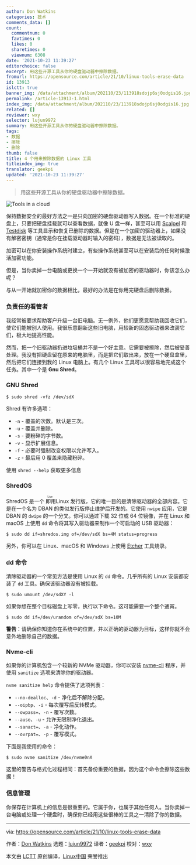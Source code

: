 ```yaml
---
author: Don Watkins
categories: 技术
comments_data: []
count:
  commentnum: 0
  favtimes: 0
  likes: 0
  sharetimes: 0
  viewnum: 6308
date: '2021-10-23 11:39:27'
editorchoice: false
excerpt: 用这些开源工具从你的硬盘驱动器中擦除数据。
fromurl: https://opensource.com/article/21/10/linux-tools-erase-data
id: 13913
islctt: true
banner_img: /data/attachment/album/202110/23/113918sdojp6sj0odgis16.jpg
permalink: /article-13913-1.html
index_img: /data/attachment/album/202110/23/113918sdojp6sj0odgis16.jpg.thumb.jpg
related: []
reviewer: wxy
selector: lujun9972
summary: 用这些开源工具从你的硬盘驱动器中擦除数据。
tags:
- 数据
- 擦除
- 删除
thumb: false
title: 4 个用来擦除数据的 Linux 工具
titleindex_img: true
translator: geekpi
updated: '2021-10-23 11:39:27'
---
```



> 
> 用这些开源工具从你的硬盘驱动器中擦除数据。
> 
> 
> 


![](/data/attachment/album/202110/23/113918sdojp6sj0odgis16.jpg "Tools in a cloud")


保持数据安全的最好方法之一是只向加密的硬盘驱动器写入数据。在一个标准的硬盘上，只要把硬盘挂载就可以查看数据，就像 U 盘一样，甚至可以用 [Scalpel](https://www.redhat.com/sysadmin/find-lost-files-scalpel) 和 [Testdisk](https://www.redhat.com/sysadmin/recover-partition-files-testdisk) 等工具显示和恢复已删除的数据。但是在一个加密的驱动器上，如果没有解密密钥（通常是你在挂载驱动器时输入的密码），数据是无法被读取的。


加密可以在你安装操作系统时建立，有些操作系统甚至可以在安装后的任何时候激活加密功能。


但是，当你卖掉一台电脑或更换一个一开始就没有被加密的驱动器时，你该怎么办呢？


与从一开始就加密你的数据相比，最好的办法是在你用完硬盘后删除数据。


### 负责任的看管者


我经常被要求帮助客户升级一台旧电脑。无一例外，他们更愿意帮助我回收它们，使它们能被别人使用。我很乐意翻新这些旧电脑，用较新的固态驱动器来改装它们，极大地提高性能。


然而，把一个旧驱动器扔进垃圾桶并不是一个好主意。它需要被擦除，然后被妥善处理。我没有把硬盘留在原来的电脑里，而是把它们取出来，放在一个硬盘盒里，然后把它们连接到我的 Linux 电脑上。有几个 Linux 工具可以很容易地完成这个任务。其中一个是 **Gnu Shred**。


### GNU Shred



```
$ sudo shred -vfz /dev/sdX

```

Shred 有许多选项：


* `-n` - 覆盖的次数。默认是三次。
* `-u` - 覆盖并删除。
* `-s` - 要粉碎的字节数。
* `-v` - 显示扩展信息。
* `-f` - 必要时强制改变权限以允许写入。
* `-z` - 最后用 0 覆盖来隐藏粉碎。


使用 `shred --help` 获取更多信息


### ShredOS


ShredOS 是一个<ruby> 即用 <rt>  Live </rt></ruby> Linux 发行版，它的唯一目的是清除驱动器的全部内容。它是在一个名为 DBAN 的类似发行版停止维护后开发的。它使用 `nwipe` 应用，它是 DBAN 的 `dwipe` 的一个分叉。你可以通过下载 32 位或 64 位镜像，并在 Linux 和 macOS 上使用 `dd` 命令将其写入驱动器来制作一个可启动的 USB 驱动器：



```
$ sudo dd if=shredos.img of=/dev/sdX bs=4M status=progress

```

另外，你可以在 Linux、macOS 和 Windows 上使用 [Etcher](https://opensource.com/article/18/7/getting-started-etcherio) 工具烧录。


### dd 命令


清除驱动器的一个常见方法是使用 Linux 的 `dd` 命令。几乎所有的 Linux 安装都安装了 `dd` 工具。确保该驱动器没有被挂载。



```
$ sudo umount /dev/sdXY -l

```

如果你想在整个目标磁盘上写零，执行以下命令。这可能需要一个整个通宵。



```
$ sudo dd if=/dev/urandom of=/dev/sdX bs=10M

```

**警告**：请确保你知道你在系统中的位置，并以正确的驱动器为目标，这样你就不会意外地删除自己的数据。


### Nvme-cli


如果你的计算机包含一个较新的 NVMe 驱动器，你可以安装 [nvme-cli](https://opensource.com/article/21/9/nvme-cli) 程序，并使用 `sanitize` 选项来清除你的驱动器。


`nvme sanitize help` 命令提供了选项列表：


* `--no-dealloc`、`-d` - 净化后不解除分配。
* `--oipbp`、`-i` - 每次覆写后反转模式。
* `--owpass=`、`-n` - 覆写次数。
* `--ause`、`-u` - 允许无限制净化退出。
* `--sanact=`、`-a` - 净化动作。
* `--ovrpat=`、`-p` - 覆写模式。


下面是我使用的命令：



```
$ sudo nvme sanitize /dev/nvme0nX

```

这里的警告与格式化过程相同：首先备份重要的数据，因为这个命令会擦除这些数据！


### 信息管理


你保存在计算机上的信息是很重要的。它属于你，也属于其他任何人。当你卖掉一台电脑或处理一个硬盘时，确保你已经用这些很棒的工具之一清除了你的数据。




---


via: <https://opensource.com/article/21/10/linux-tools-erase-data>


作者：[Don Watkins](https://opensource.com/users/don-watkins) 选题：[lujun9972](https://github.com/lujun9972) 译者：[geekpi](https://github.com/geekpi) 校对：[wxy](https://github.com/wxy)


本文由 [LCTT](https://github.com/LCTT/TranslateProject) 原创编译，[Linux中国](https://linux.cn/) 荣誉推出